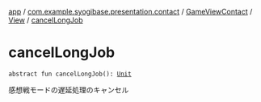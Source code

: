 [app](../../../index.md) / [com.example.syogibase.presentation.contact](../../index.md) / [GameViewContact](../index.md) / [View](index.md) / [cancelLongJob](./cancel-long-job.md)

# cancelLongJob

`abstract fun cancelLongJob(): `[`Unit`](https://kotlinlang.org/api/latest/jvm/stdlib/kotlin/-unit/index.html)

感想戦モードの遅延処理のキャンセル

